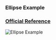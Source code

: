 ### Ellipse Example

### [Official Reference](https://matplotlib.org/api/_as_gen/matplotlib.patches.Ellipse.html#matplotlib.patches.Ellipse)

![Ellipse Example](https://github.com/KangboLu/Data-Visualization-with-Matplotlib/tree/master/8.%20ellipse/ellipse.png)
